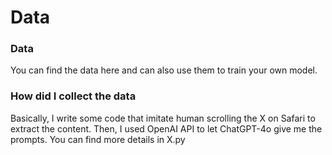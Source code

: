 # Data

### Data
You can find the data here and can also use them to train your own model.

### How did I collect the data
Basically, I write some code that imitate human scrolling the X on Safari to extract the content. Then, I used OpenAI API to let ChatGPT-4o give me the prompts. You can find more details in X.py
